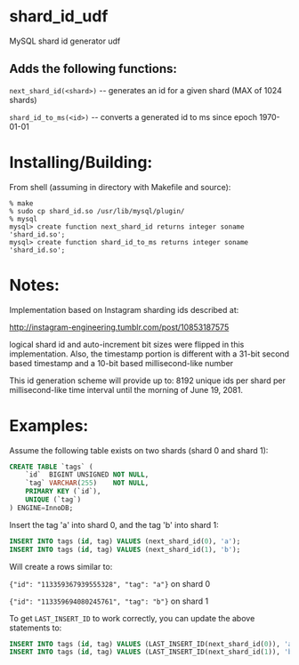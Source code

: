 shard_id_udf
============

MySQL shard id generator udf

Adds the following functions:
-----------------------------
`next_shard_id(<shard>)` -- generates an id for a given shard (MAX of 1024 shards)

`shard_id_to_ms(<id>)` -- converts a generated id to ms since epoch 1970-01-01

Installing/Building:
====================
From shell (assuming in directory with Makefile and source):
```
% make
% sudo cp shard_id.so /usr/lib/mysql/plugin/
% mysql
mysql> create function next_shard_id returns integer soname 'shard_id.so';
mysql> create function shard_id_to_ms returns integer soname 'shard_id.so';
```

Notes:
======
Implementation based on Instagram sharding ids described at:

http://instagram-engineering.tumblr.com/post/10853187575

logical shard id and auto-increment bit sizes were flipped in this
implementation. Also, the timestamp portion is different with a 31-bit second
based timestamp and a 10-bit based millisecond-like number

This id generation scheme will provide up to:
8192 unique ids per shard per millisecond-like time interval until the morning
of June 19, 2081.

Examples:
=========
Assume the following table exists on two shards (shard 0 and shard 1):
```sql
CREATE TABLE `tags` (
    `id`  BIGINT UNSIGNED NOT NULL,
    `tag` VARCHAR(255)    NOT NULL,
    PRIMARY KEY (`id`),
    UNIQUE (`tag`)
) ENGINE=InnoDB;
```

Insert the tag 'a' into shard 0, and the tag 'b' into shard 1:
```sql
INSERT INTO tags (id, tag) VALUES (next_shard_id(0), 'a');
INSERT INTO tags (id, tag) VALUES (next_shard_id(1), 'b');
```
Will create a rows similar to:

`{"id": "113359367939555328", "tag": "a"}` on shard 0

`{"id": "113359694080245761", "tag": "b"}` on shard 1

To get `LAST_INSERT_ID` to work correctly, you can update the above statements to:
```sql
INSERT INTO tags (id, tag) VALUES (LAST_INSERT_ID(next_shard_id(0)), 'a');
INSERT INTO tags (id, tag) VALUES (LAST_INSERT_ID(next_shard_id(1)), 'b');
```
